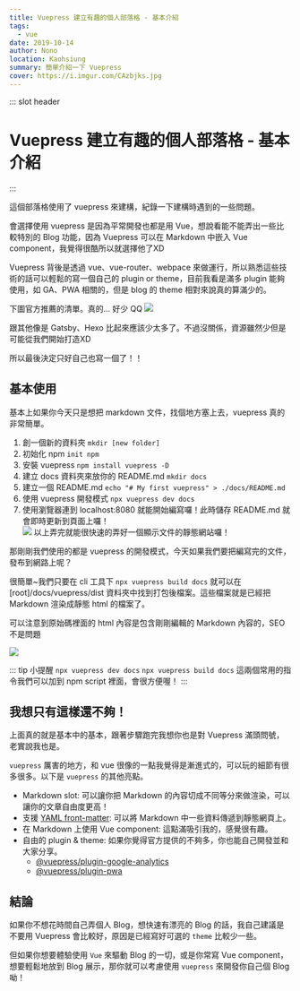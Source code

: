 ```yaml
---
title: Vuepress 建立有趣的個人部落格 - 基本介紹
tags: 
  - vue
date: 2019-10-14
author: Nono
location: Kaohsiung
summary: 簡單介紹一下 Vuepress
cover: https://i.imgur.com/CAzbjks.jpg
---
```


::: slot header
# Vuepress 建立有趣的個人部落格 - 基本介紹
:::

這個部落格使用了 vuepress 來建構，紀錄一下建構時遇到的一些問題。

會選擇使用 vuepress 是因為平常開發也都是用 Vue，想說看能不能弄出一些比較特別的 Blog 功能，因為 Vuepress 可以在 Markdown 中嵌入 Vue component，我覺得很酷所以就選擇他了XD

Vuepress 背後是透過 vue、vue-router、webpace 來做運行，所以熟悉這些技術的話可以輕鬆的寫一個自己的 plugin or theme，目前我看是滿多 plugin 能夠使用，如 GA、PWA 相關的，但是 blog 的 theme 相對來說真的算滿少的。

下圖官方推薦的清單。真的... 好少 QQ
![](https://i.imgur.com/ISjvSMT.png)

跟其他像是 Gatsby、Hexo 比起來應該少太多了。不過沒關係，資源雖然少但是可能從我們開始打造XD

所以最後決定只好自己也寫一個了！！

## 基本使用
基本上如果你今天只是想把 markdown 文件，找個地方塞上去，vuepress 真的非常簡單。

1. 創一個新的資料夾 `mkdir [new folder]`
2. 初始化 npm `init npm`
3. 安裝 vuepress `npm install vuepress -D`
4. 建立 docs 資料夾來放你的 README.md `mkdir docs`
5. 建立一個 README.md `echo "# My first vuepress" > ./docs/README.md`
6. 使用 vuepress 開發模式 `npx vuepress dev docs`
7. 使用瀏覽器連到 localhost:8080 就能開始編寫囉！此時儲存 README.md 就會即時更新到頁面上囉！  
![](https://i.imgur.com/dFw83xX.png)
以上弄完就能很快速的弄好一個顯示文件的靜態網站囉！  

那剛剛我們使用的都是 vuepress 的開發模式，今天如果我們要把編寫完的文件，發布到網路上呢？  

很簡單~我們只要在 cli 工具下 `npx vuepress build docs` 就可以在 [root]/docs/vuepress/dist 資料夾中找到打包後檔案。這些檔案就是已經把 Markdown 渲染成靜態 html 的檔案了。

可以注意到原始碼裡面的 html 內容是包含剛剛編輯的 Markdown 內容的，SEO 不是問題

![](https://i.imgur.com/lNYbrDy.png)

::: tip
小提醒
`npx vuepress dev docs`
`npx vuepress build docs`
這兩個常用的指令我們可以加到 npm script 裡面，會很方便喔！
:::

## 我想只有這樣還不夠！
上面真的就是基本中的基本，跟著步驟跑完我想你也是對 Vuepress 滿頭問號，老實說我也是。

`vuepress` 厲害的地方，和 vue 很像的一點我覺得是漸進式的，可以玩的細節有很多很多。以下是 `vuepress` 的其他亮點。

* Markdown slot: 可以讓你把 Markdown 的內容切成不同等分來做渲染，可以讓你的文章自由度更高！
* 支援 [YAML front-matter](https://jekyllrb.com/docs/front-matter/): 可以將 Markdown 中一些資料傳遞到靜態網頁上。
* 在 Markdown 上使用 Vue component: 這點滿吸引我的，感覺很有趣。
* 自由的 plugin & theme: 如果你覺得官方提供的不夠多，你也能自己開發並和大家分享。
  * [@vuepress/plugin-google-analytics](https://github.com/vuejs/vuepress/tree/master/packages/%40vuepress/plugin-google-analytics)
  * [@vuepress/plugin-pwa](@vuepress/plugin-pwa)

## 結論
如果你不想花時間自己弄個人 Blog，想快速有漂亮的 Blog 的話，我自己建議是不要用 Vuepress 會比較好，原因是已經寫好可選的 `theme` 比較少一些。

但如果你想要體驗使用 `Vue` 來驅動 Blog 的一切，或是你常寫 Vue component，想要輕鬆地放到 Blog 展示，那你就可以考慮使用 `vuepress` 來開發你自己個 Blog 呦！